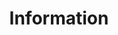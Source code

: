 ---
widget: collection
headless: true
active: true
weight: 10
title: Information
content:
  filters:
    folders:
      - post        # ← postsを情報源にする（後述の「news」に変えることも可）
    count: 12       # 表示件数
  sort_by: "Date"
  sort_ascending: false
  archive:
    enable: false   # アーカイブモードを無効化
  excerpt:
    enable: false   # 抜粋表示を無効化
design:
  view: citation    # タイトルと日付のみの最小表示
  columns: "1"
---